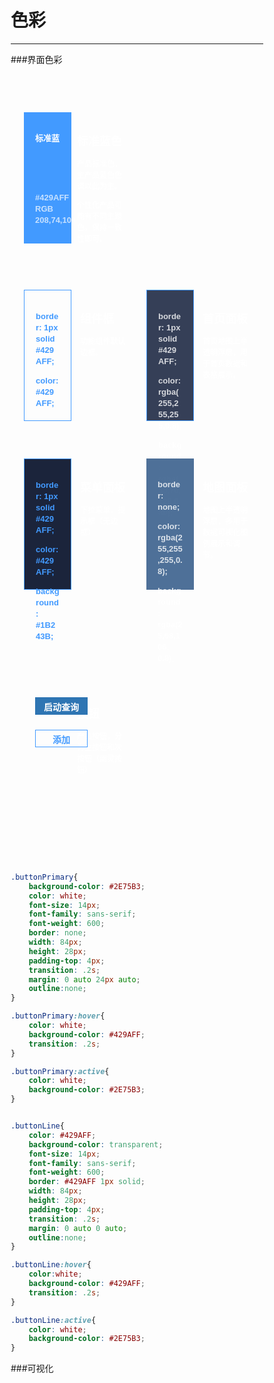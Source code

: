 # 色彩
---

###界面色彩

<div class ="bg">
	<div class = "container">
		<div class="card standardBlue">
			<p>标准蓝</p>
			<div class="colorCardFooter">
				<p>#429AFF <br> RGB 208,74,100</p>
			</div>
		</div>
		<div class = "cardPara">
			<p class="cardParaTitle"><strong >标准蓝色</strong></p>
			<p>产品标准色，主产品蓝色色调以此为主。</p>
			<p> 个性化产品可能有不同主题色，保持一致性即可。</p>
		</div>
		<div class = "card"></div>
		<div class = "card"></div>
	</div>
	<div class = "container">
		<div class="card boxFrame">
			<p>border: 1px solid #429AFF;</p>
			<p>	color: #429AFF;</p>
		</div>
		<div class="cardPara">
			<p class="cardParaTitle"><strong >组件框</strong></p>
			<p>功能组件默认边框。</p>
		</div>
		<div class="card homePanel">
			<p>	border: 1px solid #429AFF;</p>
			<p>	color: rgba(255,255,255,0.8);</p>
			<p>	background: rgba(35,78,128,0.80);</p>
		</div>
		<div class="cardPara">
			<p class="cardParaTitle"><strong >首页面板</strong></p>
			<p>首页地图上半透明浮层，用于首页数据和表格展示。</p>
		</div>		
	</div>
	<div class = "container">
		<div class="card solidPanel">
			<p>border: 1px solid #429AFF;</p>
			<p>	color: #429AFF;</p>
			<p>	background: #1B243B;</p>
		</div>
		<div class="cardPara">
			<p class="cardParaTitle"><strong>菜单面板</strong></p>
			<p>下拉菜单，提示框（无边框）</p>
		</div>
		<div class="card mapPanel">
			<p>	border: none;</p>
			<p>	color: rgba(255,255,255,0.8); </p>
			<p>background: rgba(25,68,106, 0.8);</p>
		</div>
		<div class="cardPara ">
			<p class="cardParaTitle"><strong >地图面板</strong></p>
			<p>地图上半透明浮层，多用于数据可视化图例展示和调节。</p>
		</div>
	</div>
</div>   

<div class ="bg">
	<div class = "container">
		<div class="card boxFrame buttonFrame">
			<button class="buttonPrimary">启动查询</button>
			<button class="buttonLine">添加</button>
		</div>
		<div class="cardPara">
			<p class="cardParaTitle"><strong >按钮</strong></p>
			<p>产品按钮，分为主按钮和次按钮（幽灵按钮）</p>
		</div>
		<div class = "card"></div>
		<div class = "card"></div>
	</div>
</div>

```css
.buttonPrimary{
	background-color: #2E75B3;
	color: white;
	font-size: 14px;
	font-family: sans-serif;
	font-weight: 600;
	border: none;
	width: 84px;
	height: 28px;
	padding-top: 4px;
	transition: .2s;
	margin: 0 auto 24px auto;
	outline:none;
}

.buttonPrimary:hover{
	color: white;
	background-color: #429AFF;
	transition: .2s;
}

.buttonPrimary:active{
	color: white;
	background-color: #2E75B3;
}


.buttonLine{
	color: #429AFF;
	background-color: transparent;
	font-size: 14px;
	font-family: sans-serif;
	font-weight: 600;
	border: #429AFF 1px solid;
	width: 84px;
	height: 28px;
	padding-top: 4px;
	transition: .2s;
	margin: 0 auto 0 auto;
	outline:none;
}

.buttonLine:hover{
	color:white;
	background-color: #429AFF;
	transition: .2s;
}

.buttonLine:active{
	color: white;
	background-color: #2E75B3;
}
```


###可视化



<style>

*{
	box-sizing: border-box;
}

.bg{
	background-image: url("../img/bgBlur.png");
	width:100%;
	height: auto;
	padding: 1px;
	background-size: cover;
	background-position: center;
	margin-bottom: 30px; 
}

.container{
	margin: 60px auto;
	height: auto;
	width: 90%;
	display: flex;
	justify-content:space-between;
	/*border:1px red solid;*/
}

.card{
	width: 21%;
	height: 210px;
	padding: 20px 18px;
	position: relative;
	font-family: sans-serif;
	font-weight: 800;
	font-size: 13px;
	line-height: 18px;
	/*border: red 1px solid;*/
}
.colorCardFooter{
	opacity: 0.7;
	bottom: 15px;
	position: absolute;
}

.standardBlue{
	background-color: #429AFF;
	color: white;
}

.boxFrame{
	border: 1px solid #429AFF;
	color: #429AFF;
}

.solidPanel{
	background: #1B243B;
	border: 1px solid #429AFF;
	color: #429AFF;
}

.selectedArea{
	background: rgba(51,160,255,0.40);
	border: 4px solid #429AFF;
}

.cardPara{
	margin-left: -16px;
	color: white;
	width: 21%;
	font-family: sans-serif;
	font-size: 12px;
	font-weight: 600;
	line-height: 18px;
	color: rgba(255,255,255,0.9);
	padding-top: 20px;
	/*border: 1px red solid;*/
}

.cardParaTitle{
	font-size: 18px;
}


.mapPanel{
	border: none;
	color: rgba(255,255,255,0.8);
	background: rgba(35,78,128,0.8);
}

.homePanel{
	border: 1px solid #429AFF;
	background: rgba(32,43,69,0.9);
	color: rgba(255,255,255,0.8);
}

.buttonFrame{
	text-align:center;
	border: none;
	height:auto;
}

.buttonPrimary{
	display: block;
	background-color: #2E75B3;
	color: white;
	font-size: 14px;
	font-family: sans-serif;
	font-weight: 600;
	border: none;
	width: 84px;
	height: 28px;
	padding-top: 4px;
	transition: .2s;
	margin: 0 auto 24px auto;
	outline:none;
}

.buttonPrimary:hover{
	color: white;
	background-color: #429AFF;
	transition: .2s;
}

.buttonPrimary:active{
	color: white;
	background-color: #2E75B3;
}


.buttonLine{
	display: block;
	color: #429AFF;
	background-color: transparent;
	font-size: 14px;
	font-family: sans-serif;
	font-weight: 600;
	border: #429AFF 1px solid;
	width: 84px;
	height: 28px;
	padding-top: 4px;
	transition: .2s;
	margin: 0 auto 0 auto;
	outline:none;
}

.buttonLine:hover{
	color:white;
	background-color: #429AFF;
	transition: .2s;
}

.buttonLine:active{
	color: white;
	background-color: #2E75B3;
}
</style>